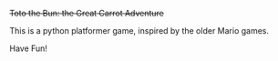 ~~Toto the Bun: the Great Carrot Adventure~~

This is a python platformer game, inspired by the older Mario games.

Have Fun!
